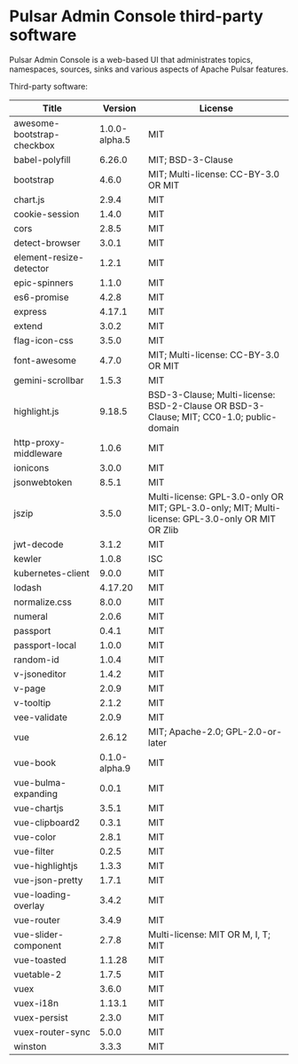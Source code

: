 # Pulsar Admin Console third-party software

Pulsar Admin Console is a web-based UI that administrates topics, namespaces, sources, sinks and various aspects of Apache Pulsar features.

Third-party software:


|Title                     |Version      |License                                                                                          |
|--------------------------|-------------|-------------------------------------------------------------------------------------------------|
|awesome-bootstrap-checkbox|1.0.0-alpha.5|MIT                                                                                              |
|babel-polyfill            |6.26.0       |MIT; BSD-3-Clause                                                                                |
|bootstrap                 |4.6.0        |MIT; Multi-license: CC-BY-3.0 OR MIT                                                             |
|chart.js                  |2.9.4        |MIT                                                                                              |
|cookie-session            |1.4.0        |MIT                                                                                              |
|cors                      |2.8.5        |MIT                                                                                              |
|detect-browser            |3.0.1        |MIT                                                                                              |
|element-resize-detector   |1.2.1        |MIT                                                                                              |
|epic-spinners             |1.1.0        |MIT                                                                                              |
|es6-promise               |4.2.8        |MIT                                                                                              |
|express                   |4.17.1       |MIT                                                                                              |
|extend                    |3.0.2        |MIT                                                                                              |
|flag-icon-css             |3.5.0        |MIT                                                                                              |
|font-awesome              |4.7.0        |MIT; Multi-license: CC-BY-3.0 OR MIT                                                             |
|gemini-scrollbar          |1.5.3        |MIT                                                                                              |
|highlight.js              |9.18.5       |BSD-3-Clause; Multi-license: BSD-2-Clause OR BSD-3-Clause; MIT; CC0-1.0; public-domain           |
|http-proxy-middleware     |1.0.6        |MIT                                                                                              |
|ionicons                  |3.0.0        |MIT                                                                                              |
|jsonwebtoken              |8.5.1        |MIT                                                                                              |
|jszip                     |3.5.0        |Multi-license: GPL-3.0-only OR MIT; GPL-3.0-only; MIT; Multi-license: GPL-3.0-only OR MIT OR Zlib|
|jwt-decode                |3.1.2        |MIT                                                                                              |
|kewler                    |1.0.8        |ISC                                                                                              |
|kubernetes-client         |9.0.0        |MIT                                                                                              |
|lodash                    |4.17.20      |MIT                                                                                              |
|normalize.css             |8.0.0        |MIT                                                                                              |
|numeral                   |2.0.6        |MIT                                                                                              |
|passport                  |0.4.1        |MIT                                                                                              |
|passport-local            |1.0.0        |MIT                                                                                              |
|random-id                 |1.0.4        |MIT                                                                                              |
|v-jsoneditor              |1.4.2        |MIT                                                                                              |
|v-page                    |2.0.9        |MIT                                                                                              |
|v-tooltip                 |2.1.2        |MIT                                                                                              |
|vee-validate              |2.0.9        |MIT                                                                                              |
|vue                       |2.6.12       |MIT; Apache-2.0; GPL-2.0-or-later                                                                |
|vue-book                  |0.1.0-alpha.9|MIT                                                                                              |
|vue-bulma-expanding       |0.0.1        |MIT                                                                                              |
|vue-chartjs               |3.5.1        |MIT                                                                                              |
|vue-clipboard2            |0.3.1        |MIT                                                                                              |
|vue-color                 |2.8.1        |MIT                                                                                              |
|vue-filter                |0.2.5        |MIT                                                                                              |
|vue-highlightjs           |1.3.3        |MIT                                                                                              |
|vue-json-pretty           |1.7.1        |MIT                                                                                              |
|vue-loading-overlay       |3.4.2        |MIT                                                                                              |
|vue-router                |3.4.9        |MIT                                                                                              |
|vue-slider-component      |2.7.8        |Multi-license: MIT OR M, I, T; MIT                                                               |
|vue-toasted               |1.1.28       |MIT                                                                                              |
|vuetable-2                |1.7.5        |MIT                                                                                              |
|vuex                      |3.6.0        |MIT                                                                                              |
|vuex-i18n                 |1.13.1       |MIT                                                                                              |
|vuex-persist              |2.3.0        |MIT                                                                                              |
|vuex-router-sync          |5.0.0        |MIT                                                                                              |
|winston                   |3.3.3        |MIT                                                                                              |
